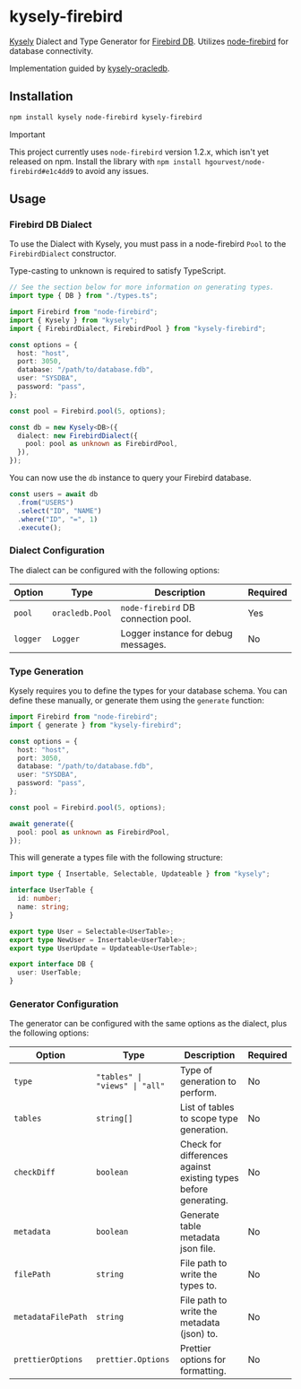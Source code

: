 # kysely-firebird

[Kysely](https://github.com/koskimas/kysely) Dialect and Type Generator for [Firebird DB](https://firebirdsql.org/). Utilizes [node-firebird](https://github.com/petersirka/node-firebirdsql) for database connectivity.

Implementation guided by [kysely-oracledb](https://github.com/griffiths-waite/kysely-oracledb).

## Installation

```bash
npm install kysely node-firebird kysely-firebird
```

> [!IMPORTANT]
> This project currently uses `node-firebird` version 1.2.x, which isn't yet released on npm.
> Install the library with `npm install hgourvest/node-firebird#e1c4dd9` to avoid any issues.

## Usage

### Firebird DB Dialect

To use the Dialect with Kysely, you must pass in a node-firebird `Pool` to the `FirebirdDialect` constructor.

Type-casting to unknown is required to satisfy TypeScript.

```typescript
// See the section below for more information on generating types.
import type { DB } from "./types.ts";

import Firebird from "node-firebird";
import { Kysely } from "kysely";
import { FirebirdDialect, FirebirdPool } from "kysely-firebird";

const options = {
  host: "host",
  port: 3050,
  database: "/path/to/database.fdb",
  user: "SYSDBA",
  password: "pass",
};

const pool = Firebird.pool(5, options);

const db = new Kysely<DB>({
  dialect: new FirebirdDialect({
    pool: pool as unknown as FirebirdPool,
  }),
});
```

You can now use the `db` instance to query your Firebird database.

```typescript
const users = await db
  .from("USERS")
  .select("ID", "NAME")
  .where("ID", "=", 1)
  .execute();
```

### Dialect Configuration

The dialect can be configured with the following options:

| Option   | Type            | Description                         | Required |
| -------- | --------------- | ----------------------------------- | -------- |
| `pool`   | `oracledb.Pool` | `node-firebird` DB connection pool. | Yes      |
| `logger` | `Logger`        | Logger instance for debug messages. | No       |

### Type Generation

Kysely requires you to define the types for your database schema. You can define these manually, or generate them using the `generate` function:

```typescript
import Firebird from "node-firebird";
import { generate } from "kysely-firebird";

const options = {
  host: "host",
  port: 3050,
  database: "/path/to/database.fdb",
  user: "SYSDBA",
  password: "pass",
};

const pool = Firebird.pool(5, options);

await generate({
  pool: pool as unknown as FirebirdPool,
});
```

This will generate a types file with the following structure:

```typescript
import type { Insertable, Selectable, Updateable } from "kysely";

interface UserTable {
  id: number;
  name: string;
}

export type User = Selectable<UserTable>;
export type NewUser = Insertable<UserTable>;
export type UserUpdate = Updateable<UserTable>;

export interface DB {
  user: UserTable;
}
```

### Generator Configuration

The generator can be configured with the same options as the dialect, plus the following options:

| Option             | Type                           | Description                                                     | Required |
| ------------------ | ------------------------------ | --------------------------------------------------------------- | -------- |
| `type`             | `"tables" \| "views" \| "all"` | Type of generation to perform.                                  | No       |
| `tables`           | `string[]`                     | List of tables to scope type generation.                        | No       |
| `checkDiff`        | `boolean`                      | Check for differences against existing types before generating. | No       |
| `metadata`         | `boolean`                      | Generate table metadata json file.                              | No       |
| `filePath`         | `string`                       | File path to write the types to.                                | No       |
| `metadataFilePath` | `string`                       | File path to write the metadata (json) to.                      | No       |
| `prettierOptions`  | `prettier.Options`             | Prettier options for formatting.                                | No       |
